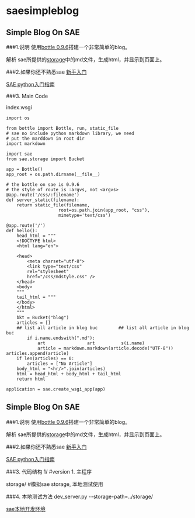 saesimpleblog
=============
## Simple Blog On SAE

###1.说明
使用[bottle 0.9.6](http://https://pypi.python.org/pypi/bottle/0.9.6)搭建一个非常简单的blog。

解析 sae所提供的[storage](http://sae.sina.com.cn/doc/python/storage.html)中的md文件，生成html，并显示到页面上。

###2.如果你还不熟悉sae
[新手入门](http://sae.sina.com.cn/doc/tutorial/index.html)

[SAE python入门指南](http://sae.sina.com.cn/doc/python/tutorial.html)

###3. Main Code

index.wsgi


    import os

    from bottle import Bottle, run, static_file
    # sae no include python markdown library, we need
    # put the marddown in root dir
    import markdown

    import sae
    from sae.storage import Bucket

    app = Bottle()
    app_root = os.path.dirname(__file__)

    # the bottle on sae is 0.9.6
    # the style of route is :argvs, not <argvs>
    @app.route('/css/:filename')
    def server_static(filename):
        return static_file(filename,
                        root=os.path.join(app_root, "css"),
                        mimetype='text/css')

    @app.route('/')
    def hello():
        head_html = """
        <!DOCTYPE html>
        <html lang="en">

        <head>
            <meta charset="utf-8">
            <link type="text/css"
            rel="stylesheet"
            href="/css/mdstyle.css" />
        </head>
        <body>
        """
        tail_html = """
        </body>
        </html>
        """
        bkt = Bucket("blog")
        articles = []
        ## list all article in blog buc        ## list all article in blog buc    
            if i.name.endswith(".md"):
                art                art          s(i.name)
                article = markdown.markdown(article.decode("UTF-8"))                 articles.append(article)
        if len(articles) == 0:
            articles = ["No Article"]
        body_html = "<hr/>".join(articles)
        html = head_html + body_html + tail_html
        return html

    application = sae.create_wsgi_app(app)
    
    
    
## Simple Blog On SAE

###1.说明
使用[bottle 0.9.6](http://https://pypi.python.org/pypi/bottle/0.9.6)搭建一个非常简单的blog。

解析 sae所提供的[storage](http://sae.sina.com.cn/doc/python/storage.html)中的md文件，生成html，并显示到页面上。

###2.如果你还不熟悉sae
[新手入门](http://sae.sina.com.cn/doc/tutorial/index.html)

[SAE python入门指南](http://sae.sina.com.cn/doc/python/tutorial.html)

###3. 代码结构
1/    #version 1. 主程序

storage/   #模拟sae storage, 本地测试使用


###4. 本地测试方法
dev_server.py --storage-path=../storage/

[sae本地开发环境](http://sae.sina.com.cn/doc/python/tools.html#id2)
